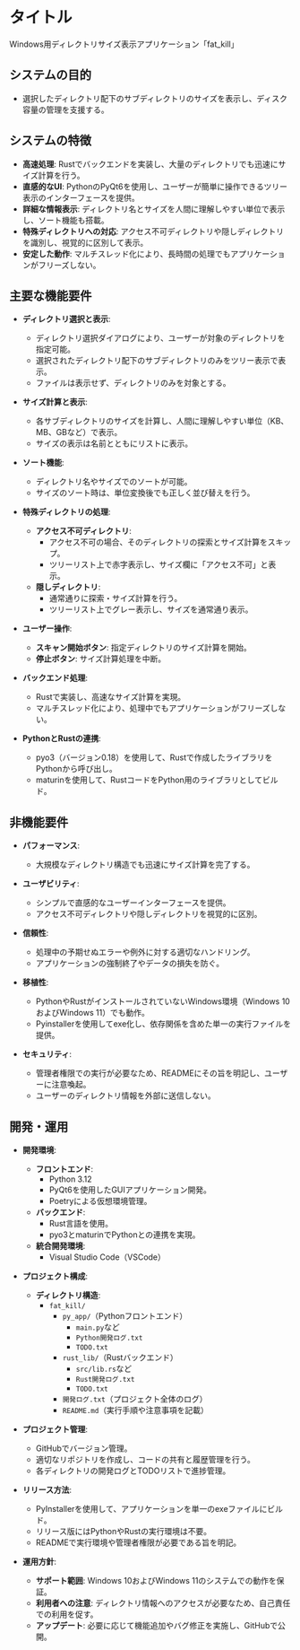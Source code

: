 # タイトル

Windows用ディレクトリサイズ表示アプリケーション「fat_kill」

## システムの目的

- 選択したディレクトリ配下のサブディレクトリのサイズを表示し、ディスク容量の管理を支援する。

## システムの特徴

- **高速処理**: Rustでバックエンドを実装し、大量のディレクトリでも迅速にサイズ計算を行う。
- **直感的なUI**: PythonのPyQt6を使用し、ユーザーが簡単に操作できるツリー表示のインターフェースを提供。
- **詳細な情報表示**: ディレクトリ名とサイズを人間に理解しやすい単位で表示し、ソート機能も搭載。
- **特殊ディレクトリへの対応**: アクセス不可ディレクトリや隠しディレクトリを識別し、視覚的に区別して表示。
- **安定した動作**: マルチスレッド化により、長時間の処理でもアプリケーションがフリーズしない。

## 主要な機能要件

- **ディレクトリ選択と表示**:
  - ディレクトリ選択ダイアログにより、ユーザーが対象のディレクトリを指定可能。
  - 選択されたディレクトリ配下のサブディレクトリのみをツリー表示で表示。
  - ファイルは表示せず、ディレクトリのみを対象とする。

- **サイズ計算と表示**:
  - 各サブディレクトリのサイズを計算し、人間に理解しやすい単位（KB、MB、GBなど）で表示。
  - サイズの表示は名前とともにリストに表示。

- **ソート機能**:
  - ディレクトリ名やサイズでのソートが可能。
  - サイズのソート時は、単位変換後でも正しく並び替えを行う。

- **特殊ディレクトリの処理**:
  - **アクセス不可ディレクトリ**:
    - アクセス不可の場合、そのディレクトリの探索とサイズ計算をスキップ。
    - ツリーリスト上で赤字表示し、サイズ欄に「アクセス不可」と表示。
  - **隠しディレクトリ**:
    - 通常通りに探索・サイズ計算を行う。
    - ツリーリスト上でグレー表示し、サイズを通常通り表示。

- **ユーザー操作**:
  - **スキャン開始ボタン**: 指定ディレクトリのサイズ計算を開始。
  - **停止ボタン**: サイズ計算処理を中断。

- **バックエンド処理**:
  - Rustで実装し、高速なサイズ計算を実現。
  - マルチスレッド化により、処理中でもアプリケーションがフリーズしない。

- **PythonとRustの連携**:
  - pyo3（バージョン0.18）を使用して、Rustで作成したライブラリをPythonから呼び出し。
  - maturinを使用して、RustコードをPython用のライブラリとしてビルド。

## 非機能要件

- **パフォーマンス**:
  - 大規模なディレクトリ構造でも迅速にサイズ計算を完了する。
  
- **ユーザビリティ**:
  - シンプルで直感的なユーザーインターフェースを提供。
  - アクセス不可ディレクトリや隠しディレクトリを視覚的に区別。

- **信頼性**:
  - 処理中の予期せぬエラーや例外に対する適切なハンドリング。
  - アプリケーションの強制終了やデータの損失を防ぐ。

- **移植性**:
  - PythonやRustがインストールされていないWindows環境（Windows 10およびWindows 11）でも動作。
  - Pyinstallerを使用してexe化し、依存関係を含めた単一の実行ファイルを提供。

- **セキュリティ**:
  - 管理者権限での実行が必要なため、READMEにその旨を明記し、ユーザーに注意喚起。
  - ユーザーのディレクトリ情報を外部に送信しない。

## 開発・運用

- **開発環境**:
  - **フロントエンド**:
    - Python 3.12
    - PyQt6を使用したGUIアプリケーション開発。
    - Poetryによる仮想環境管理。
  - **バックエンド**:
    - Rust言語を使用。
    - pyo3とmaturinでPythonとの連携を実現。
  - **統合開発環境**:
    - Visual Studio Code（VSCode）

- **プロジェクト構成**:
  - **ディレクトリ構造**:
    - `fat_kill/`
      - `py_app/`（Pythonフロントエンド）
        - `main.py`など
        - `Python開発ログ.txt`
        - `TODO.txt`
      - `rust_lib/`（Rustバックエンド）
        - `src/lib.rs`など
        - `Rust開発ログ.txt`
        - `TODO.txt`
      - `開発ログ.txt`（プロジェクト全体のログ）
      - `README.md`（実行手順や注意事項を記載）

- **プロジェクト管理**:
  - GitHubでバージョン管理。
  - 適切なリポジトリを作成し、コードの共有と履歴管理を行う。
  - 各ディレクトリの開発ログとTODOリストで進捗管理。

- **リリース方法**:
  - PyInstallerを使用して、アプリケーションを単一のexeファイルにビルド。
  - リリース版にはPythonやRustの実行環境は不要。
  - READMEで実行環境や管理者権限が必要である旨を明記。

- **運用方針**:
  - **サポート範囲**: Windows 10およびWindows 11のシステムでの動作を保証。
  - **利用者への注意**: ディレクトリ情報へのアクセスが必要なため、自己責任での利用を促す。
  - **アップデート**: 必要に応じて機能追加やバグ修正を実施し、GitHubで公開。
  